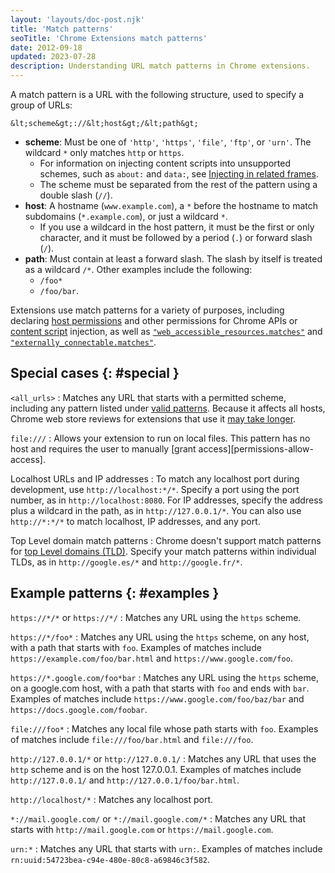 ```yaml
---
layout: 'layouts/doc-post.njk'
title: 'Match patterns'
seoTitle: 'Chrome Extensions match patterns'
date: 2012-09-18
updated: 2023-07-28
description: Understanding URL match patterns in Chrome extensions.
---
```


A match pattern is a URL with the following structure, used to specify a group of URLs:

```text
&lt;scheme&gt;://&lt;host&gt;/&lt;path&gt;
```

- **scheme**: Must be one of `'http'`, `'https'`, `'file'`, `'ftp'`, or `'urn'`. The wildcard `*` only matches `http` or `https`.
  - For information on injecting content scripts into unsupported schemes, such as `about:` and `data:`, see [Injecting in related frames][cs-frames].
  - The scheme must be separated from the rest of the pattern using a double slash (`//`).
- **host**: A hostname (`www.example.com`), a `*` before the hostname to match subdomains (`*.example.com`), or just a wildcard `*`.
  - If you use a wildcard in the host pattern, it must be the first or only character, and it must be followed by a period (`.`) or forward slash (`/`).
- **path**: Must contain at least a forward slash. The slash by itself is treated as a wildcard `/*`. Other examples include the following:
  * `/foo*`
  * `/foo/bar`.

Extensions use match patterns for a variety of purposes, including declaring [host permissions][host-permissions] and other permissions for Chrome APIs or [content script][content-scripts] injection, as well as [`"web_accessible_resources.matches"`][war] and [`"externally_connectable.matches"`][ext-connect].

## Special cases {: #special }

`<all_urls>`
: Matches any URL that starts with a permitted scheme, including any pattern listed under [valid patterns](#valid-examples). Because it affects all hosts, Chrome web store reviews for extensions that use it [may take longer](/docs/webstore/review-process/#review-time-factors).

`file:///`
: Allows your extension to run on local files. This pattern has no host and requires the user to manually [grant access][permissions-allow-access].

Localhost URLs and IP addresses
: To match any localhost port during development, use `http://localhost:*/*`. Specify a port using the port number, as in `http://localhost:8080`.  For IP addresses, specify the address plus a wildcard in the path, as in `http://127.0.0.1/*`. You can also use `http://*:*/*` to match localhost, IP addresses, and any port.

Top Level domain match patterns
: Chrome doesn't support match patterns for [top Level domains (TLD)][mdn-tld]. Specify your match patterns within individual TLDs, as in `http://google.es/*` and `http://google.fr/*`.

## Example patterns {: #examples }

`https://*/*` or `https://*/`
: Matches any URL using the `https` scheme.

`https://*/foo*`
: Matches any URL using the `https` scheme, on any host, with a path that starts with `foo`. Examples of matches include `https://example.com/foo/bar.html` and `https://www.google.com/foo`.

`https://*.google.com/foo*bar`
: Matches any URL using the `https` scheme, on a google.com host, with a path that starts with `foo` and ends with `bar`. Examples of matches include `https://www.google.com/foo/baz/bar` and `https://docs.google.com/foobar`.

`file:///foo*`
: Matches any local file whose path starts with `foo`. Examples of matches include `file:///foo/bar.html` and `file:///foo`.

`http://127.0.0.1/*` or `http://127.0.0.1/`
: Matches any URL that uses the `http` scheme and is on the host 127.0.0.1. Examples of matches include `http://127.0.0.1/` and `http://127.0.0.1/foo/bar.html`.

`http://localhost/*`
: Matches any localhost port.

`*://mail.google.com/` or `*://mail.google.com/*`
: Matches any URL that starts with `http://mail.google.com` or `https://mail.google.com`.

`urn:*`
: Matches any URL that starts with `urn:`. Examples of matches include `rn:uuid:54723bea-c94e-480e-80c8-a69846c3f582`.

[content-scripts]: /docs/extensions/mv3/content_scripts
[cs-frames]: /docs/extensions/mv3/content_scripts/#injecting-in-related-frames
[ext-connect]: /docs/extensions/mv3/manifest/externally_connectable/#manifest
[host-permissions]: /docs/extensions/mv3/declare_permissions/#host-permissions
[mdn-tld]: https://developer.mozilla.org/docs/Glossary/TLD
[permissions]: /docs/extensions/mv3/declare_permissions/
[war]: /docs/extensions/mv3/manifest/web_accessible_resources/#manifest-declaration
